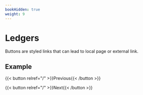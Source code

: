 ```yaml
---
bookHidden: true
weight: 9
---
```


# Ledgers

Buttons are styled links that can lead to local page or external link.

## Example

{{< button relref="/" >}}Previous{{< /button >}}

{{< button relref="/" >}}Next{{< /button >}}

